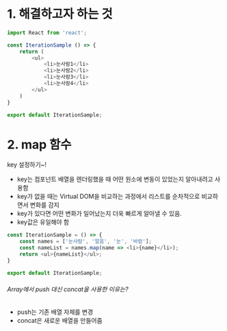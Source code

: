 # 1. 해결하고자 하는 것

```js
import React from 'react';

const IterationSample () => {
    return (
        <ul>
            <li>눈사람1</li>
            <li>눈사람2</li>
            <li>눈사람3</li>
            <li>눈사람4</li>
        </ul>
    )
}

export default IterationSample;
```

# 2. map 함수

key 설정하기~!
 
 - key는 컴포넌트 배열을 렌더링했을 때 어떤 원소에 변동이 있었는지 알아내려고 사용함
 - key가 없을 때는 Virtual DOM을 비교하는 과정에서 리스트를 순차적으로 비교하면서 변화를 감지
 - key가 있다면 어떤 변화가 일어났는지 더욱 빠르게 알아낼 수 있음.
 - key값은 유일해야 함

```js
const IterationSample = () => {
    const names = ['눈사람', '얼음', '눈', '바람'];
    const nameList = names.map(name => <li>{name}</li>);
    return <ul>{nameList}</ul>;
}

export default IterationSample;
```

###### Array에서 push 대신 concat을 사용한 이유는?

 - push는 기존 배열 자체를 변경
 - concat은 새로운 배열을 만들어줌

